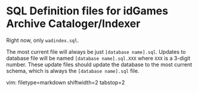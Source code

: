 # SQL Definition files for idGames Archive Cataloger/Indexer #

Right now, only `wadindex.sql`.

The most current file will always be just `[database name].sql`.  Updates to
database file will be named `[database name].sql.XXX` where `XXX` is a 3-digit
number.  These update files should update the database to the most current
schema, which is always the `[database name].sql` file.

vim: filetype=markdown shiftwidth=2 tabstop=2
